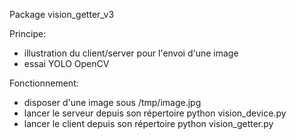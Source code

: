 Package vision_getter_v3

Principe:
- illustration du client/server pour l'envoi d'une image
- essai YOLO OpenCV 

Fonctionnement:
- disposer d'une image sous /tmp/image.jpg
- lancer le serveur depuis son répertoire
python vision_device.py
- lancer le client depuis son répertoire
python vision_getter.py
